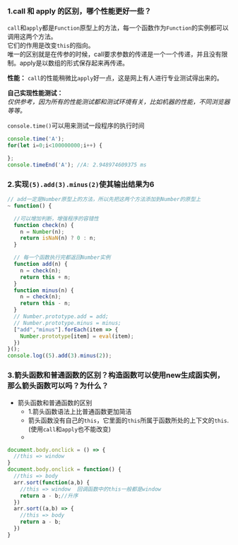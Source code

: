 ### 1.call 和 apply 的区别，哪个性能更好一些？
`call`和`apply`都是`Function`原型上的方法，每一个函数作为`Function`的实例都可以调用这两个方法。   
它们的作用是改变`this`的指向。    
唯一的区别就是在传参的时候，call要求参数的传递是一个一个传递，并且没有限制。apply是以数组的形式保存起来再传递。

**性能：**
`call`的性能稍微比`apply`好一点，这是网上有人进行专业测试得出来的。

**自己实现性能测试：**    
*仅供参考，因为所有的性能测试都和测试环境有关，比如机器的性能，不同浏览器等等。*

`console.time()`可以用来测试一段程序的执行时间
```js
console.time('A');
for(let i=0;i<100000000;i++) {

};
console.timeEnd('A'); //A: 2.948974609375 ms
```

### 2.实现`(5).add(3).minus(2)`使其输出结果为6
```js
// add一定是Number原型上的方法，所以先把这两个方法添加到Number的原型上
~ function() {

  //可以增加判断，增强程序的容错性
  function check(n) {
    n = Number(n);
    return isNaN(n) ? 0 : n;
  }

  // 每一个函数执行完都返回Number实例
  function add(n) {
    n = check(n);
    return this + n;
  }
  function minus(n) {
    n = check(n);
    return this - n;
  }
  // Number.prototype.add = add;
  // Number.prototype.minus = minus;
  ["add","minus"].forEach(item => {
    Number.prototype[item] = eval(item);
  })
}();
console.log((5).add(3).minus(2));
```

### 3.箭头函数和普通函数的区别？构造函数可以使用new生成函实例，那么箭头函数可以吗？为什么？

- 箭头函数和普通函数的区别
  * 1.箭头函数语法上比普通函数更加简洁
  * 箭头函数没有自己的`this`，它里面的`this`所属于函数所处的上下文的`this`.(使用`call`和`apply`也不能改变)
  * 
```js
document.body.onclick = () => {
  //this => window
}
document.body.onclick = function() {
  //this => body
  arr.sort(function(a,b) {
    //this => window  回调函数中的this一般都是window
    return a - b;//升序
  })
  arr.sort((a,b) => {
    //this => body
    return a - b;
  })
}
```
